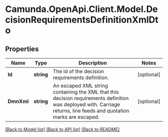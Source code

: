 # Camunda.OpenApi.Client.Model.DecisionRequirementsDefinitionXmlDto

## Properties

Name | Type | Description | Notes
------------ | ------------- | ------------- | -------------
**Id** | **string** | The id of the decision requirements definition. | [optional] 
**DmnXml** | **string** | An escaped XML string containing the XML that this decision requirements definition was deployed with. Carriage returns, line feeds and quotation marks are escaped. | [optional] 

[[Back to Model list]](../README.md#documentation-for-models) [[Back to API list]](../README.md#documentation-for-api-endpoints) [[Back to README]](../README.md)

